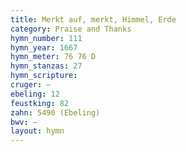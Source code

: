 ```yaml
---
title: Merkt auf, merkt, Himmel, Erde
category: Praise and Thanks
hymn_number: 111
hymn_year: 1667
hymn_meter: 76 76 D
hymn_stanzas: 27
hymn_scripture: 
cruger: —
ebeling: 12
feustking: 82
zahn: 5490 (Ebeling)
bwv: —
layout: hymn
---
```

<br>

